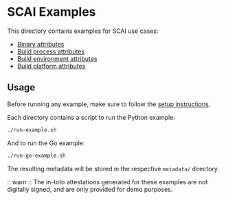 # SCAI Examples

This directory contains examples for SCAI use cases:

* [Binary attributes](./gcc-helloworld)
* [Build process attributes](./sbom+slsa)
* [Build environment attributes](./hermetic-evidence)
* [Build platform attributes](./secure-boot)

## Usage

Before running any example, make sure to follow the [setup instructions].

Each directory contains a script to run the Python example:

```bash
./run-example.sh
```

And to run the Go example:

```bash
./run-go-example.sh
```

The resulting metadata will be stored in the respective `metadata/` directory.

:: warn :: The in-toto attestations generated for these examples are not
digitally signed, and are only provided for demo purposes.

[setup instructions]: ../docs/usage.md
